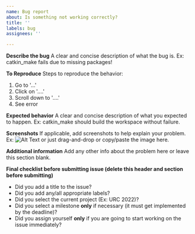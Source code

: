 ```yaml
---
name: Bug report
about: Is something not working correctly?
title: ''
labels: bug
assignees: ''

---
```


**Describe the bug**
A clear and concise description of what the bug is. Ex: catkin_make fails due to missing packages!

**To Reproduce**
Steps to reproduce the behavior:
1. Go to '...'
2. Click on '....'
3. Scroll down to '....'
4. See error

**Expected behavior**
A clear and concise description of what you expected to happen. Ex: catkin_make should build the workspace without failure.

**Screenshots**
If applicable, add screenshots to help explain your problem. Ex: ![Alt Text](url) or just drag-and-drop or copy/paste the image here.

**Additional information**
Add any other info about the problem here or leave this section blank.

**Final checklist before submitting issue (delete this header and section before submitting)**
- Did you add a title to the issue?
- Did you add any/all appropriate labels?
- Did you select the current project (Ex: URC 2022)?
- Did you select a milestone **only** if necessary (it must get implemented by the deadline)?
- Did you assign yourself **only** if you are going to start working on the issue immediately?
